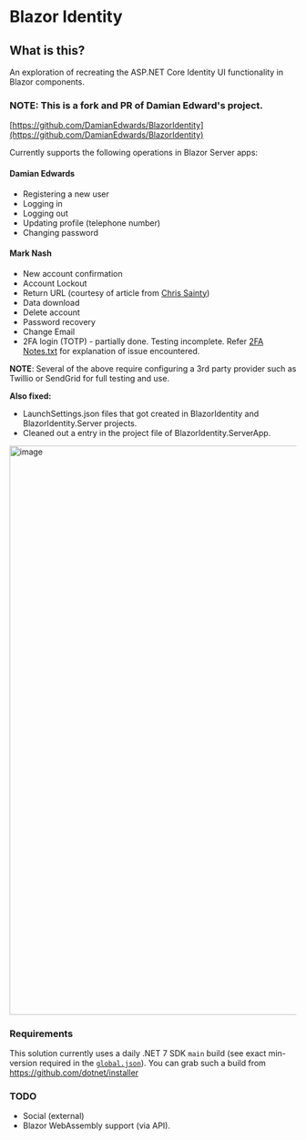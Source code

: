 # Blazor Identity

## What is this?

An exploration of recreating the ASP.NET Core Identity UI functionality in Blazor components.

### NOTE: This is a fork and PR of Damian Edward's project.
[https://github.com/DamianEdwards/BlazorIdentity](https://github.com/DamianEdwards/BlazorIdentity)

Currently supports the following operations in Blazor Server apps:

#### Damian Edwards

- Registering a new user
- Logging in
- Logging out
- Updating profile (telephone number)
- Changing password

#### Mark Nash

- New account confirmation
- Account Lockout
- Return URL (courtesy of article from [Chris Sainty](https://chrissainty.com/working-with-query-strings-in-blazor/))
- Data download
- Delete account
- Password recovery
- Change Email
- 2FA login (TOTP) - partially done. Testing incomplete. Refer [2FA Notes.txt](2FANotes.txt) for explanation of issue encountered.

**NOTE**: Several of the above require configuring a 3rd party provider such as Twillio or SendGrid for full testing and use.

**Also fixed:**
 - LaunchSettings.json files that got created in BlazorIdentity and BlazorIdentity.Server projects.
 - Cleaned out a <remove> entry in the project file of BlazorIdentity.ServerApp.

<img width="1000" alt="image" src="https://user-images.githubusercontent.com/249088/177449167-a19c3efa-6a24-4e5d-ada4-1ddf617c9643.png">

### Requirements

This solution currently uses a daily .NET 7 SDK `main` build (see exact min-version required in the [`global.json`](global.json)). You can grab such a build from https://github.com/dotnet/installer

### TODO

- Social (external)
- Blazor WebAssembly support (via API). 
